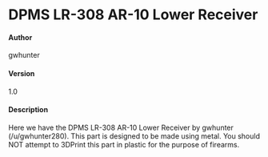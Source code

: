 # DPMS LR-308 AR-10 Lower Receiver

#### Author
gwhunter

#### Version
1.0

#### Description
Here we have the DPMS LR-308 AR-10 Lower Receiver by gwhunter (/u/gwhunter280). This part is designed to be made using metal. You should NOT attempt to 3DPrint this part in plastic for the purpose of firearms.
